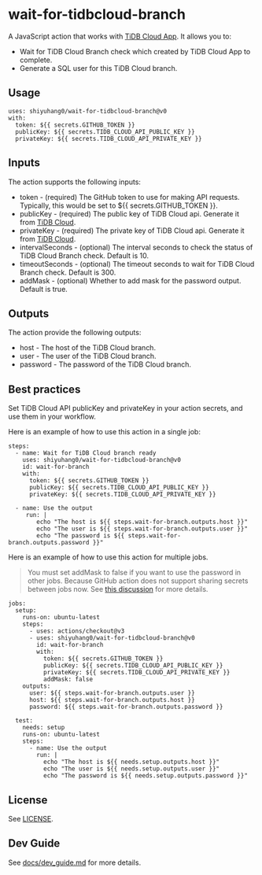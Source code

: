 # wait-for-tidbcloud-branch

A JavaScript action that works with [TiDB Cloud App](https://github.com/apps/tidb-cloud). It allows you to:

- Wait for TiDB Cloud Branch check which created by TiDB Cloud App to complete.
- Generate a SQL user for this TiDB Cloud branch.


## Usage

```
uses: shiyuhang0/wait-for-tidbcloud-branch@v0
with:
  token: ${{ secrets.GITHUB_TOKEN }}
  publicKey: ${{ secrets.TIDB_CLOUD_API_PUBLIC_KEY }}
  privateKey: ${{ secrets.TIDB_CLOUD_API_PRIVATE_KEY }}
```

## Inputs

The action supports the following inputs:
- token - (required) The GitHub token to use for making API requests. Typically, this would be set to ${{ secrets.GITHUB_TOKEN }}.
- publicKey - (required) The public key of TiDB Cloud api. Generate it from [TiDB Cloud](https://tidbcloud.com/).
- privateKey - (required) The private key of TiDB Cloud api. Generate it from [TiDB Cloud](https://tidbcloud.com/).
- intervalSeconds - (optional) The interval seconds to check the status of TiDB Cloud Branch check. Default is 10.
- timeoutSeconds - (optional) The timeout seconds to wait for TiDB Cloud Branch check. Default is 300.
- addMask - (optional) Whether to add mask for the password output. Default is true.

## Outputs

The action provide the following outputs:

- host - The host of the TiDB Cloud branch.
- user - The user of the TiDB Cloud branch.
- password - The password of the TiDB Cloud branch.

## Best practices

Set TiDB Cloud API publicKey and privateKey in your action secrets, and use them in your workflow.

Here is an example of how to use this action in a single job:

```
steps:
  - name: Wait for TiDB Cloud branch ready
    uses: shiyuhang0/wait-for-tidbcloud-branch@v0
    id: wait-for-branch
    with:
      token: ${{ secrets.GITHUB_TOKEN }}
      publicKey: ${{ secrets.TIDB_CLOUD_API_PUBLIC_KEY }}
      privateKey: ${{ secrets.TIDB_CLOUD_API_PRIVATE_KEY }}

  - name: Use the output
     run: |
        echo "The host is ${{ steps.wait-for-branch.outputs.host }}"
        echo "The user is ${{ steps.wait-for-branch.outputs.user }}"
        echo "The password is ${{ steps.wait-for-branch.outputs.password }}"
```

Here is an example of how to use this action for multiple jobs. 

> You must set addMask to false if you want to use the password in other jobs. Because GitHub action does not support sharing secrets between jobs now. See [this discussion](https://github.com/orgs/community/discussions/13082) for more details.


```
jobs:
  setup:
    runs-on: ubuntu-latest
    steps:
      - uses: actions/checkout@v3
      - uses: shiyuhang0/wait-for-tidbcloud-branch@v0
        id: wait-for-branch
        with:
          token: ${{ secrets.GITHUB_TOKEN }}
          publicKey: ${{ secrets.TIDB_CLOUD_API_PUBLIC_KEY }}
          privateKey: ${{ secrets.TIDB_CLOUD_API_PRIVATE_KEY }}
          addMask: false
    outputs:
      user: ${{ steps.wait-for-branch.outputs.user }}
      host: ${{ steps.wait-for-branch.outputs.host }}
      password: ${{ steps.wait-for-branch.outputs.password }}

  test:
    needs: setup
    runs-on: ubuntu-latest
    steps:
      - name: Use the output
        run: |
          echo "The host is ${{ needs.setup.outputs.host }}"
          echo "The user is ${{ needs.setup.outputs.user }}"
          echo "The password is ${{ needs.setup.outputs.password }}"       
```


## License

See [LICENSE](LICENSE).

## Dev Guide

See [docs/dev_guide.md](docs/dev_guide.md) for more details.


